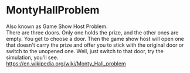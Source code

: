 # MontyHallProblem

Also known as Game Show Host Problem.</br>
There are three doors. Only one holds the prize, and the other ones are empty. You get to choose a door. Then the game show host will open one that doesn't carry the prize and offer you to stick with the original door or switch to the unopened one. Well, just switch to that door, try the simulation, you'll see.</br>
https://en.wikipedia.org/wiki/Monty_Hall_problem </br>

